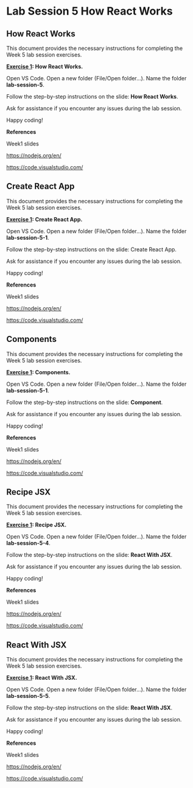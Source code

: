 # Lab Session 5 How React Works

## How React Works

This document provides the necessary instructions for completing the
Week 5 lab session exercises.

**<u>Exercise 1</u>: How React Works.**

Open VS Code. Open a new folder (File/Open folder…). Name the folder
**lab-session-5**.

Follow the step-by-step instructions on the slide: **How React Works**.

Ask for assistance if you encounter any issues during the lab session.

Happy coding!

**References**

Week1 slides

<https://nodejs.org/en/>

<https://code.visualstudio.com/>

## Create React App

This document provides the necessary instructions for completing the
Week 5 lab session exercises.

**<u>Exercise 1</u>: Create React App.**

Open VS Code. Open a new folder (File/Open folder…). Name the folder
**lab-session-5-1**.

Follow the step-by-step instructions on the slide: Create React App.

Ask for assistance if you encounter any issues during the lab session.

Happy coding!

**References**

Week1 slides

<https://nodejs.org/en/>

<https://code.visualstudio.com/>

## Components

This document provides the necessary instructions for completing the
Week 5 lab session exercises.

**<u>Exercise 1</u>: Components.**

Open VS Code. Open a new folder (File/Open folder…). Name the folder
**lab-session-5-1**.

Follow the step-by-step instructions on the slide: **Component**.

Ask for assistance if you encounter any issues during the lab session.

Happy coding!

**References**

Week1 slides

<https://nodejs.org/en/>

<https://code.visualstudio.com/>

## Recipe JSX

This document provides the necessary instructions for completing the
Week 5 lab session exercises.

**<u>Exercise 1</u>: Recipe JSX.**

Open VS Code. Open a new folder (File/Open folder…). Name the folder
**lab-session-5-4**.

Follow the step-by-step instructions on the slide: **React With JSX**.

Ask for assistance if you encounter any issues during the lab session.

Happy coding!

**References**

Week1 slides

<https://nodejs.org/en/>

<https://code.visualstudio.com/>

## React With JSX

This document provides the necessary instructions for completing the
Week 5 lab session exercises.

**<u>Exercise 1</u>: React With JSX.**

Open VS Code. Open a new folder (File/Open folder…). Name the folder
**lab-session-5-5**.

Follow the step-by-step instructions on the slide: **React With JSX**.

Ask for assistance if you encounter any issues during the lab session.

Happy coding!

**References**

Week1 slides

<https://nodejs.org/en/>

<https://code.visualstudio.com/>
